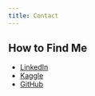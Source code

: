 ```yaml
---
title: Contact
---
```


## How to Find Me

* [LinkedIn](https://www.linkedin.com/in/senbong?trk=nav_responsive_tab_profile)
* [Kaggle](https://www.kaggle.com/senbong)
* [GitHub](https://github.com/senbong87)
